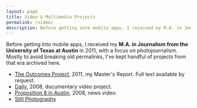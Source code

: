 ```yaml
---
layout: page
title: Video & Multimedia Projects
permalink: /video/
description: Before getting into mobile apps, I received my M.A. in Journalism from the University of Texas at Austin in 2010, with a focus on photojournalism. 
---
```


Before getting into mobile apps, I received my **M.A. in Journalism from the University of Texas at Austin** in 2011, with a focus on photojournalism. Mostly to avoid breaking old permalinks, I've kept handful of projects from that era archived here. 

* [The Outcomes Project](/multimedia/outcomes), 2011, my Master's Report. Full text available by request. 
* [Daily](/video/daily), 2008, documentary video project. 
* [Proposition 8 in Austin](/video/proposition-8-in-austin), 2008, news video.
* [Still Photography](/stills)